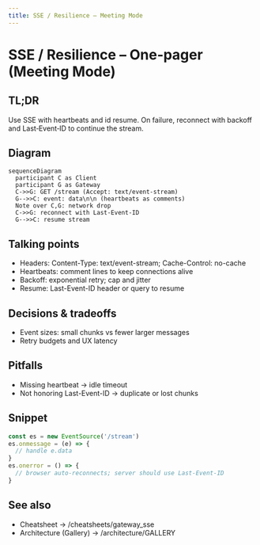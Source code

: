 ```yaml
---
title: SSE / Resilience – Meeting Mode
---
```


# SSE / Resilience – One‑pager (Meeting Mode)

## TL;DR
Use SSE with heartbeats and id resume. On failure, reconnect with backoff and Last‑Event‑ID to continue the stream.

## Diagram
```mermaid path=null start=null
sequenceDiagram
  participant C as Client
  participant G as Gateway
  C->>G: GET /stream (Accept: text/event-stream)
  G-->>C: event: data\n\n (heartbeats as comments)
  Note over C,G: network drop
  C->>G: reconnect with Last-Event-ID
  G-->>C: resume stream
```

## Talking points
- Headers: Content-Type: text/event-stream; Cache-Control: no-cache
- Heartbeats: comment lines to keep connections alive
- Backoff: exponential retry; cap and jitter
- Resume: Last-Event-ID header or query to resume

## Decisions & tradeoffs
- Event sizes: small chunks vs fewer larger messages
- Retry budgets and UX latency

## Pitfalls
- Missing heartbeat → idle timeout
- Not honoring Last-Event-ID → duplicate or lost chunks

## Snippet
```js path=null start=null
const es = new EventSource('/stream')
es.onmessage = (e) => {
  // handle e.data
}
es.onerror = () => {
  // browser auto-reconnects; server should use Last-Event-ID
}
```

## See also
- Cheatsheet → /cheatsheets/gateway_sse
- Architecture (Gallery) → /architecture/GALLERY

